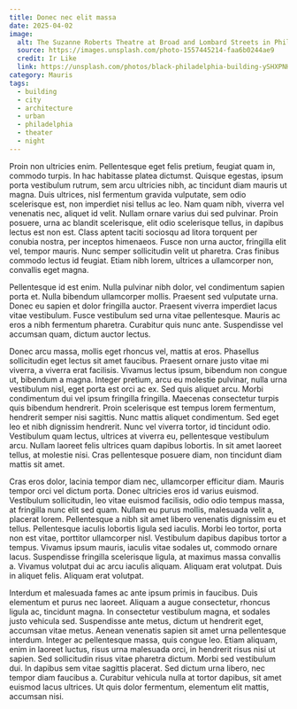 ```yaml
---
title: Donec nec elit massa
date: 2025-04-02
image:
  alt: The Suzanne Roberts Theatre at Broad and Lombard Streets in Philadelphia
  source: https://images.unsplash.com/photo-1557445214-faa6b0244ae9
  credit: Ir Like
  link: https://unsplash.com/photos/black-philadelphia-building-ySHXPNHKlOU
category: Mauris
tags:
  - building
  - city
  - architecture
  - urban
  - philadelphia
  - theater
  - night
---
```


Proin non ultricies enim. Pellentesque eget felis pretium, feugiat quam in, commodo turpis. In hac habitasse platea dictumst. Quisque egestas, ipsum porta vestibulum rutrum, sem arcu ultricies nibh, ac tincidunt diam mauris ut magna. Duis ultrices, nisl fermentum gravida vulputate, sem odio scelerisque est, non imperdiet nisi tellus ac leo. Nam quam nibh, viverra vel venenatis nec, aliquet id velit. Nullam ornare varius dui sed pulvinar. Proin posuere, urna ac blandit scelerisque, elit odio scelerisque tellus, in dapibus lectus est non est. Class aptent taciti sociosqu ad litora torquent per conubia nostra, per inceptos himenaeos. Fusce non urna auctor, fringilla elit vel, tempor mauris. Nunc semper sollicitudin velit ut pharetra. Cras finibus commodo lectus id feugiat. Etiam nibh lorem, ultrices a ullamcorper non, convallis eget magna.

Pellentesque id est enim. Nulla pulvinar nibh dolor, vel condimentum sapien porta et. Nulla bibendum ullamcorper mollis. Praesent sed vulputate urna. Donec eu sapien et dolor fringilla auctor. Praesent viverra imperdiet lacus vitae vestibulum. Fusce vestibulum sed urna vitae pellentesque. Mauris ac eros a nibh fermentum pharetra. Curabitur quis nunc ante. Suspendisse vel accumsan quam, dictum auctor lectus.

Donec arcu massa, mollis eget rhoncus vel, mattis at eros. Phasellus sollicitudin eget lectus sit amet faucibus. Praesent ornare justo vitae mi viverra, a viverra erat facilisis. Vivamus lectus ipsum, bibendum non congue ut, bibendum a magna. Integer pretium, arcu eu molestie pulvinar, nulla urna vestibulum nisl, eget porta est orci ac ex. Sed quis aliquet arcu. Morbi condimentum dui vel ipsum fringilla fringilla. Maecenas consectetur turpis quis bibendum hendrerit. Proin scelerisque est tempus lorem fermentum, hendrerit semper nisi sagittis. Nunc mattis aliquet condimentum. Sed eget leo et nibh dignissim hendrerit. Nunc vel viverra tortor, id tincidunt odio. Vestibulum quam lectus, ultrices at viverra eu, pellentesque vestibulum arcu. Nullam laoreet felis ultrices quam dapibus lobortis. In sit amet laoreet tellus, at molestie nisi. Cras pellentesque posuere diam, non tincidunt diam mattis sit amet.

Cras eros dolor, lacinia tempor diam nec, ullamcorper efficitur diam. Mauris tempor orci vel dictum porta. Donec ultricies eros id varius euismod. Vestibulum sollicitudin, leo vitae euismod facilisis, odio odio tempus massa, at fringilla nunc elit sed quam. Nullam eu purus mollis, malesuada velit a, placerat lorem. Pellentesque a nibh sit amet libero venenatis dignissim eu et tellus. Pellentesque iaculis lobortis ligula sed iaculis. Morbi leo tortor, porta non est vitae, porttitor ullamcorper nisl. Vestibulum dapibus dapibus tortor a tempus. Vivamus ipsum mauris, iaculis vitae sodales ut, commodo ornare lacus. Suspendisse fringilla scelerisque ligula, at maximus massa convallis a. Vivamus volutpat dui ac arcu iaculis aliquam. Aliquam erat volutpat. Duis in aliquet felis. Aliquam erat volutpat.

Interdum et malesuada fames ac ante ipsum primis in faucibus. Duis elementum et purus nec laoreet. Aliquam a augue consectetur, rhoncus ligula ac, tincidunt magna. In consectetur vestibulum magna, et sodales justo vehicula sed. Suspendisse ante metus, dictum ut hendrerit eget, accumsan vitae metus. Aenean venenatis sapien sit amet urna pellentesque interdum. Integer ac pellentesque massa, quis congue leo. Etiam aliquam, enim in laoreet luctus, risus urna malesuada orci, in hendrerit risus nisi ut sapien. Sed sollicitudin risus vitae pharetra dictum. Morbi sed vestibulum dui. In dapibus sem vitae sagittis placerat. Sed dictum urna libero, nec tempor diam faucibus a. Curabitur vehicula nulla at tortor dapibus, sit amet euismod lacus ultrices. Ut quis dolor fermentum, elementum elit mattis, accumsan nisi.
